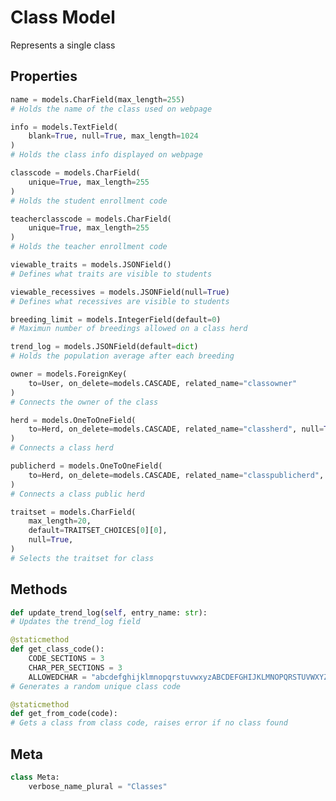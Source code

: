 # Class Model

Represents a single class

## Properties

```python
name = models.CharField(max_length=255)
# Holds the name of the class used on webpage
```

```python
info = models.TextField(
    blank=True, null=True, max_length=1024
) 
# Holds the class info displayed on webpage
```

```python
classcode = models.CharField(
    unique=True, max_length=255
)
# Holds the student enrollment code
```

```python
teacherclasscode = models.CharField(
    unique=True, max_length=255
)
# Holds the teacher enrollment code
```

```python
viewable_traits = models.JSONField()
# Defines what traits are visible to students
```

```python
viewable_recessives = models.JSONField(null=True)
# Defines what recessives are visible to students
```

```python
breeding_limit = models.IntegerField(default=0)
# Maximun number of breedings allowed on a class herd
```

```python
trend_log = models.JSONField(default=dict)
# Holds the population average after each breeding
```

```python
owner = models.ForeignKey(
    to=User, on_delete=models.CASCADE, related_name="classowner"
)
# Connects the owner of the class
```

```python
herd = models.OneToOneField(
    to=Herd, on_delete=models.CASCADE, related_name="classherd", null=True
)
# Connects a class herd
```

```python
publicherd = models.OneToOneField(
    to=Herd, on_delete=models.CASCADE, related_name="classpublicherd", null=True
)
# Connects a class public herd
```

```python
traitset = models.CharField(
    max_length=20,
    default=TRAITSET_CHOICES[0][0],
    null=True,
)
# Selects the traitset for class
```

## Methods

```python
def update_trend_log(self, entry_name: str):
# Updates the trend_log field
```

```python
@staticmethod
def get_class_code():
    CODE_SECTIONS = 3
    CHAR_PER_SECTIONS = 3
    ALLOWEDCHAR = "abcdefghijklmnopqrstuvwxyzABCDEFGHIJKLMNOPQRSTUVWXYZ0123456789"
# Generates a random unique class code
```

```python
@staticmethod
def get_from_code(code):
# Gets a class from class code, raises error if no class found
```

## Meta
```python
class Meta:
    verbose_name_plural = "Classes"
```